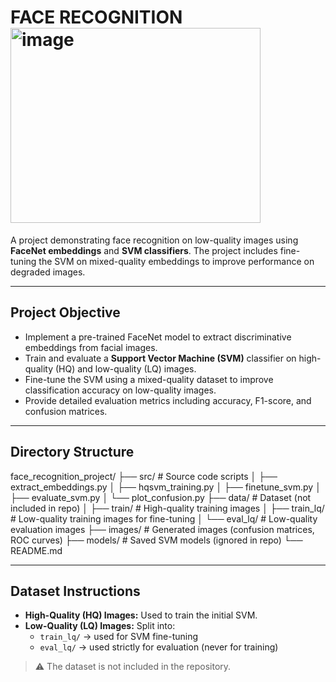 # FACE RECOGNITION <img width="400" height="312" alt="image" src="https://github.com/user-attachments/assets/f118e78f-1331-453b-b768-7036e57f1266" />

 

A project demonstrating face recognition on low-quality images using **FaceNet embeddings** and **SVM classifiers**. The project includes fine-tuning the SVM on mixed-quality embeddings to improve performance on degraded images.

---

## Project Objective

- Implement a pre-trained FaceNet model to extract discriminative embeddings from facial images.
- Train and evaluate a **Support Vector Machine (SVM)** classifier on high-quality (HQ) and low-quality (LQ) images.
- Fine-tune the SVM using a mixed-quality dataset to improve classification accuracy on low-quality images.
- Provide detailed evaluation metrics including accuracy, F1-score, and confusion matrices.

---

## Directory Structure

face_recognition_project/
├── src/ # Source code scripts
│ ├── extract_embeddings.py
│ ├── hqsvm_training.py
│ ├── finetune_svm.py
│ ├── evaluate_svm.py
│ └── plot_confusion.py
├── data/ # Dataset (not included in repo)
│ ├── train/ # High-quality training images
│ ├── train_lq/ # Low-quality training images for fine-tuning
│ └── eval_lq/ # Low-quality evaluation images
├── images/ # Generated images (confusion matrices, ROC curves)
├── models/ # Saved SVM models (ignored in repo)
└── README.md


---

## Dataset Instructions

- **High-Quality (HQ) Images:** Used to train the initial SVM.  
- **Low-Quality (LQ) Images:** Split into:
  - `train_lq/` → used for SVM fine-tuning
  - `eval_lq/` → used strictly for evaluation (never for training)  

> ⚠️ The dataset is not included in the repository.



